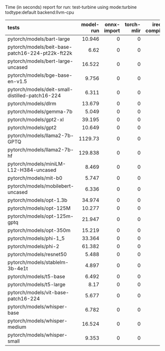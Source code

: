Time (in seconds) report for run: test-turbine using mode:turbine todtype:default backend:llvm-cpu

| tests                                            |   model-run |   onnx-import |   torch-mlir |   iree-compile |   inference |
|:-------------------------------------------------|------------:|--------------:|-------------:|---------------:|------------:|
| pytorch/models/bart-large                        |      10.946 |             0 |            0 |              0 |           0 |
| pytorch/models/beit-base-patch16-224-pt22k-ft22k |       6.62  |             0 |            0 |              0 |           0 |
| pytorch/models/bert-large-uncased                |      16.522 |             0 |            0 |              0 |           0 |
| pytorch/models/bge-base-en-v1.5                  |       9.756 |             0 |            0 |              0 |           0 |
| pytorch/models/deit-small-distilled-patch16-224  |       6.311 |             0 |            0 |              0 |           0 |
| pytorch/models/dlrm                              |      13.679 |             0 |            0 |              0 |           0 |
| pytorch/models/gemma-7b                          |       5.049 |             0 |            0 |              0 |           0 |
| pytorch/models/gpt2-xl                           |      39.195 |             0 |            0 |              0 |           0 |
| pytorch/models/gpt2                              |      10.649 |             0 |            0 |              0 |           0 |
| pytorch/models/llama2-7b-GPTQ                    |    1129.73  |             0 |            0 |              0 |           0 |
| pytorch/models/llama2-7b-hf                      |     129.838 |             0 |            0 |              0 |           0 |
| pytorch/models/miniLM-L12-H384-uncased           |       8.469 |             0 |            0 |              0 |           0 |
| pytorch/models/mit-b0                            |       5.747 |             0 |            0 |              0 |           0 |
| pytorch/models/mobilebert-uncased                |       6.336 |             0 |            0 |              0 |           0 |
| pytorch/models/opt-1.3b                          |      34.974 |             0 |            0 |              0 |           0 |
| pytorch/models/opt-125M                          |      10.277 |             0 |            0 |              0 |           0 |
| pytorch/models/opt-125m-gptq                     |      21.947 |             0 |            0 |              0 |           0 |
| pytorch/models/opt-350m                          |      15.219 |             0 |            0 |              0 |           0 |
| pytorch/models/phi-1_5                           |      33.364 |             0 |            0 |              0 |           0 |
| pytorch/models/phi-2                             |      61.382 |             0 |            0 |              0 |           0 |
| pytorch/models/resnet50                          |       5.488 |             0 |            0 |              0 |           0 |
| pytorch/models/stablelm-3b-4e1t                  |       4.897 |             0 |            0 |              0 |           0 |
| pytorch/models/t5-base                           |       6.492 |             0 |            0 |              0 |           0 |
| pytorch/models/t5-large                          |       8.17  |             0 |            0 |              0 |           0 |
| pytorch/models/vit-base-patch16-224              |       5.677 |             0 |            0 |              0 |           0 |
| pytorch/models/whisper-base                      |       6.782 |             0 |            0 |              0 |           0 |
| pytorch/models/whisper-medium                    |      16.524 |             0 |            0 |              0 |           0 |
| pytorch/models/whisper-small                     |       9.353 |             0 |            0 |              0 |           0 |
